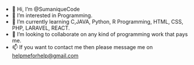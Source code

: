- 👋 Hi, I’m @SumaniqueCode
- 👀 I’m interested in Programming.
- 🌱 I’m currently learning C,JAVA, Python, R Programming, HTML, CSS, PHP, LARAVEL, REACT.
- 💞️ I’m looking to collaborate on any kind of programming work that pays me.
- 📫 If you want to contact me then please message me on helpmeforhelp@gmail.com
<!---
LimitlessPlaying/LimitlessPlaying is a ✨ special ✨ repository because its `README.md` (this file) appears on your GitHub profile.
You can click the Preview link to take a look at your changes.
--->
